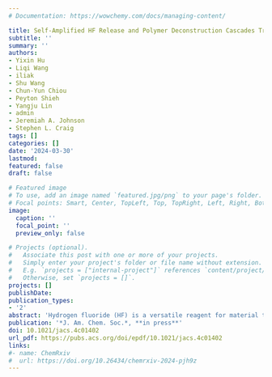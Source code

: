 ```yaml
---
# Documentation: https://wowchemy.com/docs/managing-content/

title: Self-Amplified HF Release and Polymer Deconstruction Cascades Triggered by Mechanical Force 
subtitle: ''
summary: ''
authors:
- Yixin Hu
- Liqi Wang
- iliak
- Shu Wang
- Chun-Yun Chiou
- Peyton Shieh
- Yangju Lin
- admin
- Jeremiah A. Johnson
- Stephen L. Craig
tags: []
categories: []
date: '2024-03-30'
lastmod: 
featured: false
draft: false

# Featured image
# To use, add an image named `featured.jpg/png` to your page's folder.
# Focal points: Smart, Center, TopLeft, Top, TopRight, Left, Right, BottomLeft, Bottom, BottomRight.
image:
  caption: ''
  focal_point: ''
  preview_only: false

# Projects (optional).
#   Associate this post with one or more of your projects.
#   Simply enter your project's folder or file name without extension.
#   E.g. `projects = ["internal-project"]` references `content/project/deep-learning/index.md`.
#   Otherwise, set `projects = []`.
projects: []
publishDate: 
publication_types:
- '2'
abstract: 'Hydrogen fluoride (HF) is a versatile reagent for material transformation, with applications in self-immolative polymers, remodeled siloxanes, and degradable polymers. The responsive in situ generation of HF in materials therefore holds promise for new classes of adaptive material systems. Here, we report the mechanochemically coupled generation of HF from alkoxy-gem-difluorocyclopropane (gDFC) mechanophores derived from the addition of difluorocarbene to enol ethers. Production of HF involves an initial mechanochemically assisted rearrangement of gDFC mechanophore to α-fluoro allyl ether whose regiochemistry involves preferential migration of fluoride to the alkoxy-substituted carbon, and ab initio steered molecular dynamics simulations reproduce the observed selectivity and offer insights into the mechanism. When the alkoxy gDFC mechanophore is derived from poly(dihydrofuran), the α-fluoro allyl ether undergoes subsequent hydrolysis to generate 1 equiv of HF and cleave the polymer chain. The hydrolysis is accelerated via acid catalysis, leading to self-amplifying HF generation and concomitant polymer degradation. The mechanically generated HF can be used in combination with fluoride indicators to generate an optical response and to degrade polybutadiene with embedded HF-cleavable silyl ethers (11 mol %). The alkoxy-gDFC mechanophore thus provides a mechanically coupled mechanism of releasing HF for polymer remodeling pathways that complements previous thermally driven mechanisms.'
publication: '*J. Am. Chem. Soc.*, **in press**'
doi: 10.1021/jacs.4c01402
url_pdf: https://pubs.acs.org/doi/epdf/10.1021/jacs.4c01402
links:
#- name: ChemRxiv
#  url: https://doi.org/10.26434/chemrxiv-2024-pjh9z
---
```

